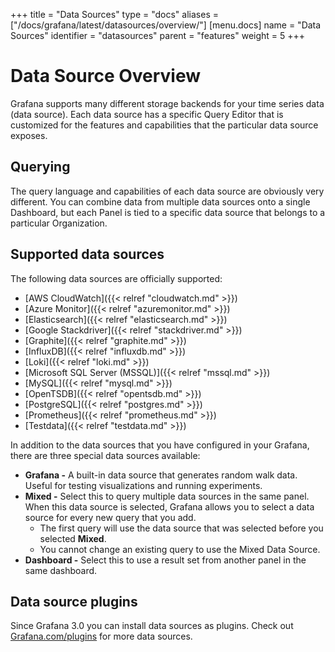 +++
title = "Data Sources"
type = "docs"
aliases = ["/docs/grafana/latest/datasources/overview/"]
[menu.docs]
name = "Data Sources"
identifier = "datasources"
parent = "features"
weight = 5
+++

# Data Source Overview

Grafana supports many different storage backends for your time series data (data source). Each data source has a specific Query Editor that is customized for the features and capabilities that the particular data source exposes.

## Querying

The query language and capabilities of each data source are obviously very different. You can combine data from multiple data sources onto a single Dashboard, but each Panel is tied to a specific data source that belongs to a particular Organization.

## Supported data sources

The following data sources are officially supported:

* [AWS CloudWatch]({{< relref "cloudwatch.md" >}})
* [Azure Monitor]({{< relref "azuremonitor.md" >}})
* [Elasticsearch]({{< relref "elasticsearch.md" >}})
* [Google Stackdriver]({{< relref "stackdriver.md" >}})
* [Graphite]({{< relref "graphite.md" >}})
* [InfluxDB]({{< relref "influxdb.md" >}})
* [Loki]({{< relref "loki.md" >}})
* [Microsoft SQL Server (MSSQL)]({{< relref "mssql.md" >}})
* [MySQL]({{< relref "mysql.md" >}})
* [OpenTSDB]({{< relref "opentsdb.md" >}})
* [PostgreSQL]({{< relref "postgres.md" >}})
* [Prometheus]({{< relref "prometheus.md" >}})
* [Testdata]({{< relref "testdata.md" >}})

In addition to the data sources that you have configured in your Grafana, there are three special data sources available:

- **Grafana -** A built-in data source that generates random walk data. Useful for testing visualizations and running experiments.
- **Mixed -** Select this to query multiple data sources in the same panel. When this data source is selected, Grafana allows you to select a data source for every new query that you add.
  * The first query will use the data source that was selected before you selected **Mixed**.
  * You cannot change an existing query to use the Mixed Data Source.
- **Dashboard -** Select this to use a result set from another panel in the same dashboard.

## Data source plugins

Since Grafana 3.0 you can install data sources as plugins. Check out [Grafana.com/plugins](https://grafana.com/plugins) for more data sources.
